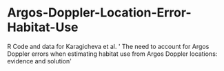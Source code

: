 # Argos-Doppler-Location-Error-Habitat-Use
R Code and data for Karagicheva et al. ' The need to account for Argos Doppler errors when estimating habitat use from Argos Doppler locations: evidence and solution'
